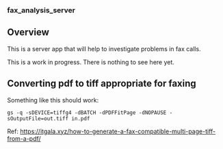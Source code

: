 ### fax_analysis_server

## Overview

This is a server app that will help to investigate problems in fax calls.

This is a work in progress. There is nothing to see here yet.

## Converting pdf to tiff appropriate for faxing

Something like this should work:

```
gs -q -sDEVICE=tiffg4 -dBATCH -dPDFFitPage -dNOPAUSE -sOutputFile=out.tiff in.pdf
```

Ref:
https://itgala.xyz/how-to-generate-a-fax-compatible-multi-page-tiff-from-a-pdf/

